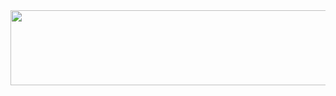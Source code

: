 <a href="https://github.com/devxb/gitanimals">
  <img
    src="https://render.gitanimals.org/lines/aromahyang"
    width="600"
    height="120"
  />
</a>
